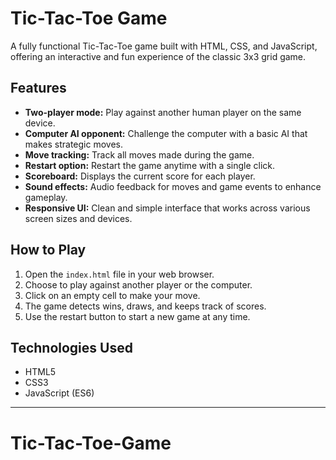 # Tic-Tac-Toe Game

A fully functional Tic-Tac-Toe game built with HTML, CSS, and JavaScript, offering an interactive and fun experience of the classic 3x3 grid game.

## Features

- **Two-player mode:** Play against another human player on the same device.
- **Computer AI opponent:** Challenge the computer with a basic AI that makes strategic moves.
- **Move tracking:** Track all moves made during the game.
- **Restart option:** Restart the game anytime with a single click.
- **Scoreboard:** Displays the current score for each player.
- **Sound effects:** Audio feedback for moves and game events to enhance gameplay.
- **Responsive UI:** Clean and simple interface that works across various screen sizes and devices.

## How to Play

1. Open the `index.html` file in your web browser.
2. Choose to play against another player or the computer.
3. Click on an empty cell to make your move.
4. The game detects wins, draws, and keeps track of scores.
5. Use the restart button to start a new game at any time.

## Technologies Used

- HTML5
- CSS3
- JavaScript (ES6)

---

# Tic-Tac-Toe-Game
